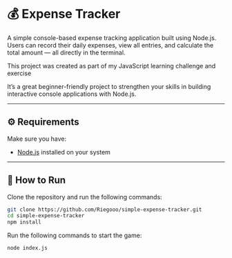 # 💰 Expense Tracker

A simple console-based expense tracking application built using Node.js.
Users can record their daily expenses, view all entries, and calculate the total amount — all directly in the terminal.

This project was created as part of my JavaScript learning challenge and exercise

It’s a great beginner-friendly project to strengthen your skills in building interactive console applications with Node.js.

---

## ⚙️ Requirements
Make sure you have:
- [Node.js](https://nodejs.org/) installed on your system

---

## 🚀 How to Run

Clone the repository and run the following commands:

```bash
git clone https://github.com/Riegooo/simple-expense-tracker.git
cd simple-expense-tracker
npm install
```

Run the following commands to start the game:
```bash
node index.js
```
